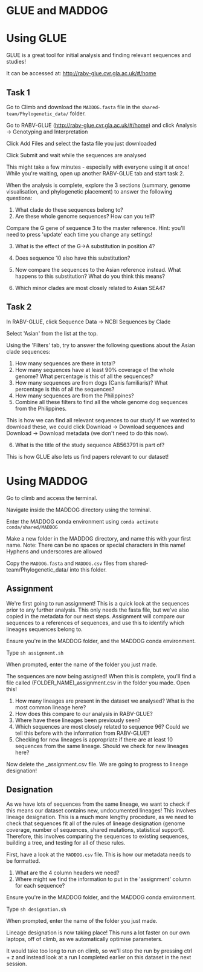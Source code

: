 # GLUE and MADDOG

# Using GLUE

GLUE is a great tool for initial analysis and finding relevant sequences and studies!

It can be accessed at: http://rabv-glue.cvr.gla.ac.uk/#/home 

## Task 1

Go to Climb and download the `MADDOG.fasta` file in the `shared-team/Phylogenetic_data/` folder. 

Go to RABV-GLUE (http://rabv-glue.cvr.gla.ac.uk/#/home) and click Analysis -> Genotyping and Interpretation

Click Add Files and select the fasta file you just downloaded

Click Submit and wait while the sequences are analysed

This might take a few minutes - especially with everyone using it at once! While you're waiting, open up another RABV-GLUE tab and start task 2.

When the analysis is complete, explore the 3 sections (summary, genome visualisation, and phylogenetic placement) to answer the following questions:

1. What clade do these sequences belong to?
2. Are these whole genome sequences? How can you tell?

Compare the G gene of sequence 3 to the master reference.
Hint: you'll need to press 'update' each time you change any settings!

3. What is the effect of the G->A substitution in position 4? 
4. Does sequence 10 also have this substitution? 
5. Now compare the sequences to the Asian reference instead. What happens to this substitution? What do you think this means?

6. Which minor clades are most closely related to Asian SEA4?

## Task 2

In RABV-GLUE, click Sequence Data -> NCBI Sequences by Clade

Select 'Asian' from the list at the top.

Using the 'Filters' tab, try to answer the following questions about the Asian clade sequences:

1. How many sequences are there in total?
2. How many sequences have at least 90% coverage of the whole genome? What percentage is this of all the sequences?
3. How many sequences are from dogs (Canis familiaris)? What percentage is this of all the sequences?
4. How many sequences are from the Philippines? 
5. Combine all these filters to find all the whole genome dog sequences from the Philippines.

This is how we can find all relevant sequences to our study! If we wanted to download these, we could click Download -> Download sequences and Download -> Download metadata (we don't need to do this now).

6. What is the title of the study sequence AB563791 is part of?

This is how GLUE also lets us find papers relevant to our dataset! 

# Using MADDOG

Go to climb and access the terminal. 

Navigate inside the MADDOG directory using the terminal.

Enter the MADDOG conda environment using `conda activate conda/shared/MADDOG`

Make a new folder in the MADDOG directory, and name this with your first name.
Note: There can be no spaces or special characters in this name! Hyphens and underscores are allowed

Copy the `MADDOG.fasta` and `MADDOG.csv` files from shared-team/Phylogenetic_data/ into this folder.

## Assignment

We're first going to run assignment! This is a quick look at the sequences prior to any further analysis. This only needs the fasta file, but we've also copied in the metadata for our next steps. Assignment will compare our sequences to a references of sequences, and use this to identify which lineages sequences belong to.

Ensure you're in the MADDOG folder, and the MADDOG conda environment.

Type `sh assignment.sh` 

When prompted, enter the name of the folder you just made.

The sequences are now being assigned! When this is complete, you'll find a file called (FOLDER_NAME)_assignment.csv in the folder you made. Open this! 

1. How many lineages are present in the dataset we analysed? What is the most common lineage here?
2. How does this compare to our analysis in RABV-GLUE?
3. Where have these lineages been previously seen?
4. Which sequences are most closely related to sequence 96? Could we tell this before with the information from RABV-GLUE?
5. Checking for new lineages is appropriate if there are at least 10 sequences from the same lineage. Should we check for new lineages here?

Now delete the _assignment.csv file. We are going to progress to lineage designation!

## Designation

As we have lots of sequences from the same lineage, we want to check if this means our dataset contains new, undocumented lineages! This involves lineage designation. This is a much more lengthy procedure, as we need to check that sequences fit all of the rules of lineage designation (genome coverage, number of sequences, shared mutations, statistical support). Therefore, this involves comparing the sequences to existing sequences, building a tree, and testing for all of these rules.

First, have a look at the `MADDOG.csv` file. This is how our metadata needs to be formatted. 

1. What are the 4 column headers we need?
2. Where might we find the information to put in the 'assignment' column for each sequence?

Ensure you're in the MADDOG folder, and the MADDOG conda environment.

Type `sh designation.sh` 

When prompted, enter the name of the folder you just made.

Lineage designation is now taking place! This runs a lot faster on our own laptops, off of climb, as we automatically optimise parameters. 

It would take too long to run on climb, so we'll stop the run by pressing ctrl + z and instead look at a run I completed earlier on this dataset in the next session.
